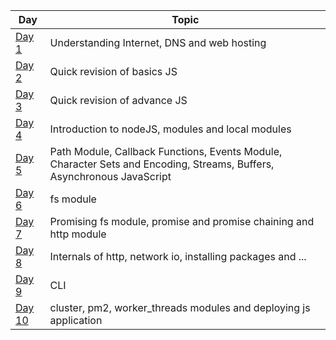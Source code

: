 
| Day | Topic |
|---|---|
| [Day 1](https://github.com/prozacnzoloft/30daysofnode/blob/main/Journal/Day%20One) | Understanding Internet, DNS and web hosting |
| [Day 2](https://github.com/prozacnzoloft/30daysofnode/blob/main/Journal/Day%20Two) | Quick revision of basics JS |
| [Day 3](https://github.com/prozacnzoloft/30daysofnode/blob/main/Journal/Day%20Three) | Quick revision of advance JS |
| [Day 4](https://github.com/prozacnzoloft/30daysofnode/blob/main/Journal/Day%20Four) | Introduction to nodeJS, modules and local modules |
| [Day 5](https://github.com/prozacnzoloft/30daysofnode/blob/main/Journal/Day%20Five) | Path Module, Callback Functions, Events Module, Character Sets and Encoding, Streams, Buffers, Asynchronous JavaScript |
| [Day 6](https://github.com/prozacnzoloft/30daysofnode/blob/main/Journal/Day%20Six) | fs module |
| [Day 7](https://github.com/prozacnzoloft/30daysofnode/blob/main/Journal/Day%20Seven) | Promising fs module, promise and promise chaining and http module |
| [Day 8](https://github.com/prozacnzoloft/30daysofnode/blob/main/Journal/Day%20Eight) | Internals of http, network io, installing packages and ... |
| [Day 9](https://github.com/prozacnzoloft/30daysofnode/blob/main/Journal/Day%20Nine) | CLI |
| [Day 10](https://github.com/prozacnzoloft/30daysofnode/blob/main/Journal/Day%20Ten) | cluster, pm2, worker_threads modules and deploying js application |
